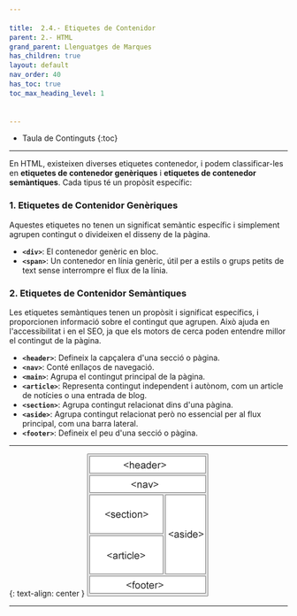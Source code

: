 ```yaml
---

title:  2.4.- Etiquetes de Contenidor
parent: 2.- HTML
grand_parent: Llenguatges de Marques
has_children: true
layout: default
nav_order: 40
has_toc: true
toc_max_heading_level: 1


---
```


* Taula de Continguts
{:toc}

---

En HTML, existeixen diverses etiquetes contenedor, i podem classificar-les en **etiquetes de contenedor genèriques** i **etiquetes de contenedor semàntiques**. Cada tipus té un propòsit específic:

### 1. **Etiquetes de Contenidor Genèriques**

Aquestes etiquetes no tenen un significat semàntic específic i simplement agrupen contingut o divideixen el disseny de la pàgina.

- **`<div>`**: El contenedor genèric en bloc.
- **`<span>`**: Un contenedor en línia genèric, útil per a estils o grups petits de text sense interrompre el flux de la línia.

### 2. **Etiquetes de Contenidor Semàntiques**

Les etiquetes semàntiques tenen un propòsit i significat específics, i proporcionen informació sobre el contingut que agrupen. Això ajuda en l'accessibilitat i en el SEO, ja que els motors de cerca poden entendre millor el contingut de la pàgina.


- **`<header>`**: Defineix la capçalera d'una secció o pàgina.
- **`<nav>`**: Conté enllaços de navegació.
- **`<main>`**: Agrupa el contingut principal de la pàgina.
- **`<article>`**: Representa contingut independent i autònom, com un article de notícies o una entrada de blog.
- **`<section>`**: Agrupa contingut relacionat dins d'una pàgina.
- **`<aside>`**: Agrupa contingut relacionat però no essencial per al flux principal, com una barra lateral.
- **`<footer>`**: Defineix el peu d'una secció o pàgina.

---
{: text-align: center }
![alt text](imatges/1semantiques.gif)

---


